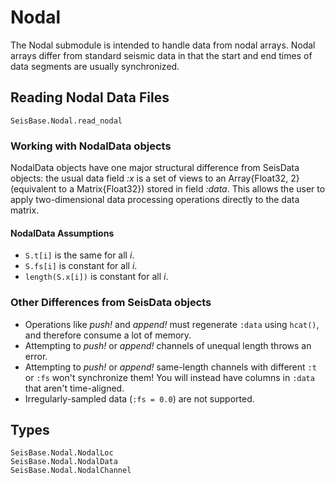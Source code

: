 # Nodal
The Nodal submodule is intended to handle data from nodal arrays. Nodal arrays
differ from standard seismic data in that the start and end times of data
segments are usually synchronized.

## Reading Nodal Data Files
```@docs
SeisBase.Nodal.read_nodal
```

### Working with NodalData objects
NodalData objects have one major structural difference from SeisData objects:
the usual data field *:x* is a set of views to an Array{Float32, 2} (equivalent
to a Matrix{Float32}) stored in field *:data*. This allows the user to apply
two-dimensional data processing operations directly to the data matrix.

#### NodalData Assumptions
* `S.t[i]` is the same for all *i*.
* `S.fs[i]` is constant for all *i*.
* `length(S.x[i])` is constant for all *i*.

### Other Differences from SeisData objects
* Operations like *push!* and *append!* must regenerate `:data` using `hcat()`, and therefore consume a lot of memory.
* Attempting to *push!* or *append!* channels of unequal length throws an error.
* Attempting to *push!* or *append!* same-length channels with different `:t` or `:fs` won't synchronize them! You will instead have columns in `:data` that aren't time-aligned.
* Irregularly-sampled data (`:fs = 0.0`) are not supported.

## Types

```@docs
SeisBase.Nodal.NodalLoc
SeisBase.Nodal.NodalData
SeisBase.Nodal.NodalChannel
```
